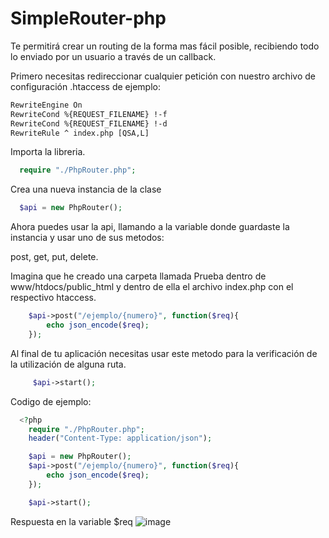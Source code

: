 # SimpleRouter-php

Te permitirá crear un routing de la forma mas fácil posible, recibiendo todo lo enviado por un usuario a través de un callback.

Primero necesitas redireccionar cualquier petición con nuestro archivo de configuración .htaccess de ejemplo:

```txt
RewriteEngine On
RewriteCond %{REQUEST_FILENAME} !-f
RewriteCond %{REQUEST_FILENAME} !-d
RewriteRule ^ index.php [QSA,L]
```

Importa la libreria.

```php
  require "./PhpRouter.php";
```
Crea una nueva instancia de la clase

```php
  $api = new PhpRouter();
```
Ahora puedes usar la api, llamando a la variable donde guardaste la instancia y usar uno de sus metodos:

post, get, put, delete.

Imagina que he creado una carpeta llamada Prueba dentro de www/htdocs/public_html y dentro de ella el archivo index.php con el respectivo htaccess.

```php
    $api->post("/ejemplo/{numero}", function($req){
        echo json_encode($req);
    });
```

Al final de tu aplicación necesitas usar este metodo para la verificación de la utilización de alguna ruta.

```php
     $api->start();
```

Codigo de ejemplo:

```php
  <?php
    require "./PhpRouter.php";
    header("Content-Type: application/json");

    $api = new PhpRouter();
    $api->post("/ejemplo/{numero}", function($req){
        echo json_encode($req);
    });

    $api->start();
```

Respuesta en la variable $req
![image](https://user-images.githubusercontent.com/86737117/142752088-0e94f513-8db0-4156-8049-eee29a2c2f2a.png)
